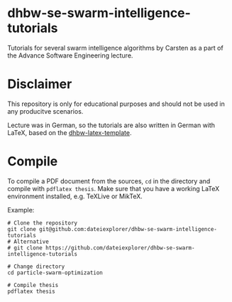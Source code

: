 # dhbw-se-swarm-intelligence-tutorials

Tutorials for several swarm intelligence algorithms by Carsten as a part of the
Advance Software Engineering lecture.

# Disclaimer

This repository is only for educational purposes and should not be used in any
producitve scenarios.

Lecture was in German, so the tutorials are also written in German with LaTeX,
based on the [dhbw-latex-template][link].

# Compile

To compile a PDF document from the sources, `cd` in the directory and compile
with `pdflatex thesis`. Make sure that you have a working LaTeX environment
installed, e.g. TeXLive or MikTeX.

Example:
```
# Clone the repository
git clone git@github.com:dateiexplorer/dhbw-se-swarm-intelligence-tutorials
# Alternative
# git clone https://github.com/dateiexplorer/dhbw-se-swarm-intelligence-tutorials

# Change directory
cd particle-swarm-optimization

# Compile thesis
pdflatex thesis
```

[link]: https://github.com/dateiexplorer/dhbw-latex-template

